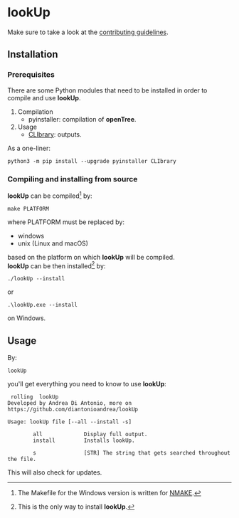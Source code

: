 # lookUp

Make sure to take a look at the [contributing guidelines](https://github.com/diantonioandrea/lookUp/blob/main/.github/CONTRIBUTING.md).

## Installation

### Prerequisites

There are some Python modules that need to be installed in order to compile and use **lookUp**.

1. Compilation
	* pyinstaller: compilation of **openTree**.
2. Usage
	* [CLIbrary](https://github.com/diantonioandrea/CLIbrary): outputs.

As a one-liner:

	python3 -m pip install --upgrade pyinstaller CLIbrary

### Compiling and installing from source

**lookUp** can be compiled[^1] by:

	make PLATFORM

where PLATFORM must be replaced by:

* windows
* unix (Linux and macOS)

based on the platform on which **lookUp** will be compiled.  
**lookUp** can be then installed[^2] by:

	./lookUp --install

or

	.\lookUp.exe --install

on Windows.

[^1]: The Makefile for the Windows version is written for [NMAKE](https://learn.microsoft.com/en-gb/cpp/build/reference/nmake-reference?view=msvc-170).
[^2]: This is the only way to install **lookUp**.

## Usage

By:

	lookUp

you'll get everything you need to know to use **lookUp**:

	 rolling  lookUp 
	Developed by Andrea Di Antonio, more on https://github.com/diantonioandrea/lookUp

	Usage: lookUp file [--all --install -s]

			all             Display full output.
			install         Installs lookUp.

			s               [STR] The string that gets searched throughout the file.

This will also check for updates.